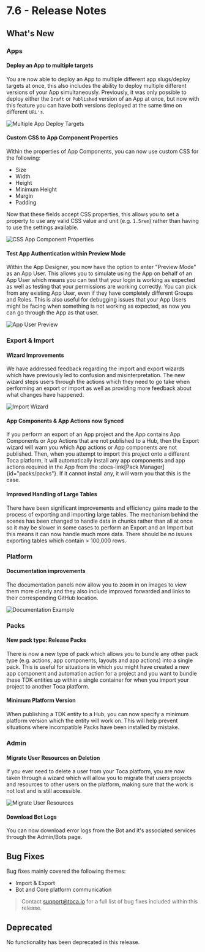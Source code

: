 # 7.6 - Release Notes

## What's New

### Apps

#### Deploy an App to multiple targets

You are now able to deploy an App to multiple different app slugs/deploy targets at once, this also includes the ability to deploy multiple different versions of your App simultaneously. Previously, it was only possible to deploy either the `Draft` or `Published` version of an App at once, but now with this feature you can have both versions deployed at the same time on different `URL's`. 

![Multiple App Deploy Targets](/src/assets/new-deploy-targets.png)

#### Custom CSS to App Component Properties

Within the properties of App Components, you can now use custom CSS for the following:
- Size
- Width
- Height
- Minimum Height
- Margin
- Padding

Now that these fields accept CSS properties, this allows you to set a property to use any valid CSS value and unit (e.g. `1.5rem`) rather than having to use the settings available.


![CSS App Component Properties](/src/assets/css-property.png)

#### Test App Authentication within Preview Mode

Within the App Designer, you now have the option to enter "Preview Mode" as an App User. This allows you to simulate using the App on behalf of an App User which means you can test that your login is working as expected as well as testing that your permissions are working correctly. You can pick from any existing App User, even if they have completely different Groups and Roles. This is also useful for debugging issues that your App Users might be facing when something is not working as expected, as now you can go through the App as that user.

![App User Preview](/src/assets/app-user-preview.png)

### Export & Import

#### Wizard Improvements

We have addressed feedback regarding the import and export wizards which have previously led to confusion and misinterpretation. The new wizard steps users through the actions which they need to go take when performing an export or import as well as providing more feedback about what changes have happened.

![Import Wizard](/src/assets/import_wizard.png)

#### App Components & App Actions now Synced

If you perform an export of an App project and the App contains App Components or App Actions that are not published to a Hub, then the Export wizard will warn you which App actions or App components are not published. Then, when you attempt to import this project onto a different Toca platform, it will automatically install any app components and app actions required in the App from the :docs-link[Pack Manager]{id="packs/packs"}. If it cannot install any, it will warn you that this is the case.

#### Improved Handling of Large Tables

There have been significant improvements and efficiency gains made to the process of exporting and importing large tables. The mechanism behind the scenes has been changed to handle data in chunks rather than all at once so it may be slower in some cases to perform an Export and an Import but this means it can now handle much more data. There should be no issues exporting tables which contain > 100,000 rows.

### Platform

#### Documentation improvements 

The documentation panels now allow you to zoom in on images to view them more clearly and they also include improved forwarded and links to their corresponding GitHub location.

![Documentation Example](/src/assets/docs_example.png)

### Packs

#### New pack type: Release Packs

There is now a new type of pack which allows you to bundle any other pack type (e.g. actions, app components, layouts and app actions) into a single pack. This is useful for situations in which you might have created a new app component and automation action for a project and you want to bundle these TDK entities up within a single container for when you import your project to another Toca platform.

#### Minimum Platform Version

When publishing a TDK entity to a Hub, you can now specify a minimum platform version which the entity will work on. This will help prevent situations where incompatible Packs have been installed by mistake.

### Admin

#### Migrate User Resources on Deletion

If you ever need to delete a user from your Toca platform, you are now taken through a wizard which will allow you to migrate that users projects and resources to other users on the platform, making sure that the work is not lost and is still accessible.

![Migrate User Resources](/src/assets/migrate_user_resources.png)

#### Download Bot Logs

You can now download error logs from the Bot and it's associated services through the Admin/Bots page.

## Bug Fixes

Bug fixes mainly covered the following themes:
- Import & Export
- Bot and Core platform communication

> Contact <support@toca.io> for a full list of bug fixes included within this release.

## Deprecated

No functionality has been deprecated in this release.
